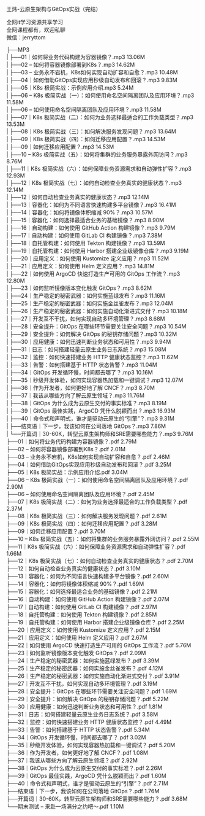 王炜-云原生架构与GitOps实战（完结）

全网it学习资源共享学习<br>全网课程都有，欢迎私聊<br>微信：jerryttom<br>

├──MP3<br> | ├──01｜如何将业务代码构建为容器镜像？.mp3 13.06M<br> | ├──02 – 如何将容器镜像部署到K8s？.mp3 14.62M<br> | ├──03 – 业务永不宕机，K8s如何实现自动扩容和自愈？.mp3 10.48M<br> | ├──04｜如何借助GitOps实现应用秒级自动发布和回滚？.mp3 9.83M<br> | ├──05｜K8s 极简实战：示例应用介绍.mp3 5.24M<br> | ├──06 – K8s 极简实战（一）：如何使用命名空间隔离团队及应用环境？.mp3 11.58M<br> | ├──06 – 如何使用命名空间隔离团队及应用环境？.mp3 11.58M<br> | ├──07｜K8s 极简实战（二）：如何为业务选择最适合的工作负载类型？.mp3 13.53M<br> | ├──08｜K8s 极简实战（三）：如何解决服务发现问题？.mp3 13.64M<br> | ├──09｜K8s 极简实战（四）：如何迁移应用配置？.mp3 14.53M<br> | ├──09｜如何迁移应用配置？.mp3 14.53M<br> | ├──10 – K8s 极简实战（五）：如何将集群的业务服务暴露外网访问？.mp3 8.76M<br> | ├──11｜K8s 极简实战（六）：如何保障业务资源需求和自动弹性扩容？.mp3 12.93M<br> | ├──12｜K8s 极简实战（七）：如何自动检查业务真实的健康状态？.mp3 12.14M<br> | ├──12｜如何自动检查业务真实的健康状态？.mp3 12.14M<br> | ├──13｜容器化：如何为不同语言快速构建多平台镜像？.mp3 16.41M<br> | ├──14｜容器化：如何将镜像体积缩减 90%？.mp3 10.57M<br> | ├──15｜容器化：如何选择最适合业务的基础镜像？.mp3 8.90M<br> | ├──16｜自动构建：如何使用 GitHub Action 构建镜像？.mp3 9.79M<br> | ├──17｜自动构建：如何使用 GitLab CI 构建镜像？.mp3 7.38M<br> | ├──18｜自托管构建：如何使用 Tekton 构建镜像？.mp3 13.59M<br> | ├──19｜自托管构建：如何使用 Harbor 搭建企业级镜像仓库？.mp3 9.19M<br> | ├──20｜应用定义：如何使用 Kustomize 定义应用？.mp3 11.52M<br> | ├──21｜应用定义：如何使用 Helm 定义应用？.mp3 14.81M<br> | ├──22｜如何使用 ArgoCD 快速打造生产可用的 GitOps 工作流？.mp3 12.80M<br> | ├──23｜如何监听镜像版本变化触发 GitOps？.mp3 8.62M<br> | ├──24｜生产稳定的秘密武器：如何实施蓝绿发布？.mp3 11.16M<br> | ├──25｜生产稳定的秘密武器：如何实施金丝雀发布？.mp3 12.04M<br> | ├──26｜生产稳定的秘密武器：如何实施自动化渐进式交付？.mp3 10.18M<br> | ├──27｜开发互不干扰，如何实现自动多环境管理？.mp3 8.68M<br> | ├──28｜安全提升：GitOps 在哪些环节需要关注安全问题？.mp3 10.54M<br> | ├──29｜安全提升：如何解决 GitOps 的秘钥存储问题？.mp3 10.32M<br> | ├──30｜应用健康：如何迅速判断业务状态和可用性？.mp3 9.94M<br> | ├──31｜日志：如何搭建轻量云原生业务日志系统？.mp3 15.08M<br> | ├──32｜监控：如何快速搭建业务 HTTP 健康状态监控？.mp3 11.62M<br> | ├──33｜告警：如何搭建基于 HTTP 状态告警？.mp3 11.04M<br> | ├──34｜GitOps 开发循环慢，时间都去哪了？.mp3 10.16M<br> | ├──35｜秒级开发体验，如何实现容器热加载和一键调试？.mp3 12.07M<br> | ├──36｜作为开发者，如何更好地了解 CNCF？.mp3 8.70M<br> | ├──37｜我该从哪些方向了解云原生领域？.mp3 11.76M<br> | ├──38｜GitOps 为什么成为云原生交付的事实标准？.mp3 8.19M<br> | ├──39｜GitOps 最佳实践，ArgoCD 凭什么脱颖而出？.mp3 16.93M<br> | ├──40｜命令式和声明式，谁才是驱动云原生的“引擎”？.mp3 9.31M<br> | ├──结束语｜下一步，我该如何在公司落地 GitOps？.mp3 7.86M<br> | └──开篇词｜30-60K，转型云原生架构师和SRE需要哪些能力？.mp3 9.76M<br> ├──01｜如何将业务代码构建为容器镜像？.pdf 2.79M<br> ├──02 – 如何将容器镜像部署到K8s？.pdf 2.01M<br> ├──03 – 业务永不宕机，K8s如何实现自动扩容和自愈？.pdf 2.46M<br> ├──04｜如何借助GitOps实现应用秒级自动发布和回滚？.pdf 3.25M<br> ├──05｜K8s 极简实战：示例应用介绍.pdf 3.04M<br> ├──06 – K8s 极简实战（一）：如何使用命名空间隔离团队及应用环境？.pdf 2.90M<br> ├──06 – 如何使用命名空间隔离团队及应用环境？.pdf 2.45M<br> ├──07｜K8s 极简实战（二）：如何为业务选择最适合的工作负载类型？.pdf 2.37M<br> ├──08｜K8s 极简实战（三）：如何解决服务发现问题？.pdf 2.61M<br> ├──09｜K8s 极简实战（四）：如何迁移应用配置？.pdf 3.28M<br> ├──09｜如何迁移应用配置？.pdf 3.70M<br> ├──10 – K8s 极简实战（五）：如何将集群的业务服务暴露外网访问？.pdf 2.55M<br> ├──11｜K8s 极简实战（六）：如何保障业务资源需求和自动弹性扩容？.pdf 1.66M<br> ├──12｜K8s 极简实战（七）：如何自动检查业务真实的健康状态？.pdf 2.70M<br> ├──12｜如何自动检查业务真实的健康状态？.pdf 3.10M<br> ├──13｜容器化：如何为不同语言快速构建多平台镜像？.pdf 2.60M<br> ├──14｜容器化：如何将镜像体积缩减 90%？.pdf 1.69M<br> ├──15｜容器化：如何选择最适合业务的基础镜像？.pdf 2.21M<br> ├──16｜自动构建：如何使用 GitHub Action 构建镜像？.pdf 2.07M<br> ├──17｜自动构建：如何使用 GitLab CI 构建镜像？.pdf 2.97M<br> ├──18｜自托管构建：如何使用 Tekton 构建镜像？.pdf 2.85M<br> ├──19｜自托管构建：如何使用 Harbor 搭建企业级镜像仓库？.pdf 2.25M<br> ├──20｜应用定义：如何使用 Kustomize 定义应用？.pdf 2.15M<br> ├──21｜应用定义：如何使用 Helm 定义应用？.pdf 2.67M<br> ├──22｜如何使用 ArgoCD 快速打造生产可用的 GitOps 工作流？.pdf 5.76M<br> ├──23｜如何监听镜像版本变化触发 GitOps？.pdf 2.09M<br> ├──24｜生产稳定的秘密武器：如何实施蓝绿发布？.pdf 3.39M<br> ├──25｜生产稳定的秘密武器：如何实施金丝雀发布？.pdf 4.12M<br> ├──26｜生产稳定的秘密武器：如何实施自动化渐进式交付？.pdf 3.91M<br> ├──27｜开发互不干扰，如何实现自动多环境管理？.pdf 3.19M<br> ├──28｜安全提升：GitOps 在哪些环节需要关注安全问题？.pdf 1.69M<br> ├──29｜安全提升：如何解决 GitOps 的秘钥存储问题？.pdf 5.22M<br> ├──30｜应用健康：如何迅速判断业务状态和可用性？.pdf 1.81M<br> ├──31｜日志：如何搭建轻量云原生业务日志系统？.pdf 3.58M<br> ├──32｜监控：如何快速搭建业务 HTTP 健康状态监控？.pdf 4.49M<br> ├──33｜告警：如何搭建基于 HTTP 状态告警？.pdf 5.34M<br> ├──34｜GitOps 开发循环慢，时间都去哪了？.pdf 3.02M<br> ├──35｜秒级开发体验，如何实现容器热加载和一键调试？.pdf 5.20M<br> ├──36｜作为开发者，如何更好地了解 CNCF？.pdf 1.08M<br> ├──37｜我该从哪些方向了解云原生领域？.pdf 2.92M<br> ├──38｜GitOps 为什么成为云原生交付的事实标准？.pdf 2.26M<br> ├──39｜GitOps 最佳实践，ArgoCD 凭什么脱颖而出？.pdf 1.60M<br> ├──40｜命令式和声明式，谁才是驱动云原生的“引擎”？.pdf 2.71M<br> ├──结束语｜下一步，我该如何在公司落地 GitOps？.pdf 1.76M<br> ├──开篇词｜30-60K，转型云原生架构师和SRE需要哪些能力？.pdf 3.68M<br> └──期末测试 – 来赴一场满分之约吧～.pdf 1.10M
